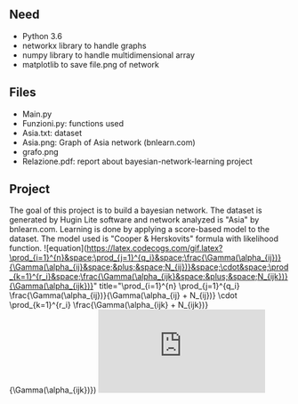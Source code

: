 ## Need
- Python 3.6
- networkx library to handle graphs
- numpy library to handle multidimensional array
- matplotlib to save file.png of network

## Files
- Main.py
- Funzioni.py: functions used
- Asia.txt: dataset
- Asia.png: Graph of Asia network (bnlearn.com)
- grafo.png
- Relazione.pdf: report about bayesian-network-learning project

## Project
The goal of this project is to build a bayesian network. The dataset is generated by Hugin Lite software and network analyzed is "Asia" by bnlearn.com. 
Learning is done by applying a score-based model to the dataset. The model used is "Cooper & Herskovits" formula with likelihood function.
![equation](https://latex.codecogs.com/gif.latex?\prod_{i=1}^{n}&space;\prod_{j=1}^{q_i}&space;\frac{\Gamma(\alpha_{ij})}{\Gamma(\alpha_{ij}&space;&plus;&space;N_{ij})}&space;\cdot&space;\prod_{k=1}^{r_i}&space;\frac{\Gamma(\alpha_{ijk}&space;&plus;&space;N_{ijk})}{\Gamma(\alpha_{ijk})}" title="\prod_{i=1}^{n} \prod_{j=1}^{q_i} \frac{\Gamma(\alpha_{ij})}{\Gamma(\alpha_{ij} + N_{ij})} \cdot \prod_{k=1}^{r_i} \frac{\Gamma(\alpha_{ijk} + N_{ijk})}{\Gamma(\alpha_{ijk})})
![equation](http://latex.codecogs.com/gif.latex?Concentration%3D%5Cfrac%7BTotalTemplate%7D%7BTotalVolume%7D)  
